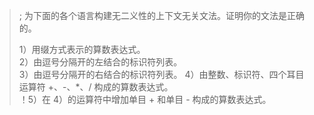 > ; 为下面的各个语言构建无二义性的上下文无关文法。证明你的文法是正确的。
>
> 1）用缀方式表示的算数表达式。  
> 2）由逗号分隔开的左结合的标识符列表。  
> 3）由逗号分隔开的右结合的标识符列表。
> 4）由整数、标识符、四个耳目运算符 +、-、*、/ 构成的算数表达式。  
> ！5）在 4）的运算符中增加单目 + 和单目 - 构成的算数表达式。  
